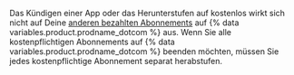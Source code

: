 Das Kündigen einer App oder das Herunterstufen auf kostenlos wirkt sich nicht auf Deine [anderen bezahlten Abonnements](/articles/about-billing-on-github) auf {% data variables.product.prodname_dotcom %} aus. Wenn Sie alle kostenpflichtigen Abonnements auf {% data variables.product.prodname_dotcom %} beenden möchten, müssen Sie jedes kostenpflichtige Abonnement separat herabstufen.
